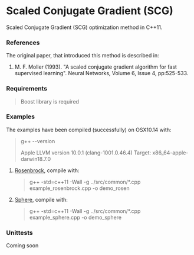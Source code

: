 # Scaled Conjugate Gradient (SCG)

Scaled Conjugate Gradient (SCG) optimization method in C++11.

### References

The original paper, that introduced this method is described in:

   1. M. F. Moller (1993). "A scaled conjugate gradient algorithm for fast
     supervised learning". Neural Networks, Volume 6, Issue 4, pp:525-533.

### Requirements

   > Boost library is required

### Examples

The examples have been compiled (successfully) on OSX10.14 with:

  > g++ --version
  >
  > Apple LLVM version 10.0.1 (clang-1001.0.46.4)
  > Target: x86_64-apple-darwin18.7.0
  >

1. [Rosenbrock](examples/example_rosenbrock.cpp), compile with:

    > g++ -std=c++11 -Wall -g ../src/common/*.cpp example_rosenbrock.cpp -o demo_rosen

2. [Sphere](examples/example_sphere.cpp), compile with:

    > g++ -std=c++11 -Wall -g ../src/common/*.cpp example_sphere.cpp -o demo_sphere

### Unittests

   Coming soon
